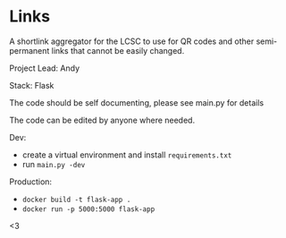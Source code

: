 # Links

A shortlink aggregator for the LCSC to use for QR codes and other semi-permanent links that cannot be easily changed.

Project Lead: Andy

Stack: Flask

The code should be self documenting, please see main.py for details

The code can be edited by anyone where needed.

Dev:
- create a virtual environment and install `requirements.txt`
- run `main.py -dev`

Production:
- `docker build -t flask-app .`
- `docker run -p 5000:5000 flask-app`

<3
